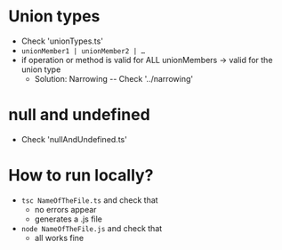 
# Union types
* Check 'unionTypes.ts'
* `unionMember1 | unionMember2 | …`
* if operation or method is valid for ALL unionMembers → valid for the union type
  * Solution: Narrowing -- Check '../narrowing'

# null and undefined
* Check 'nullAndUndefined.ts'

# How to run locally?
* `tsc NameOfTheFile.ts` and check that
    * no errors appear
    * generates a .js file
* `node NameOfTheFile.js` and check that
    * all works fine
